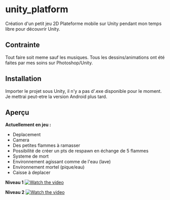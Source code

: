 # unity_platform
Création d'un petit jeu 2D Plateforme mobile sur Unity pendant mon temps libre pour découvrir Unity.

## Contrainte
Tout faire soit meme sauf les musiques. Tous les dessins/animations ont été faites par mes soins sur Photoshop/Unity.

## Installation
Importer le projet sous Unity, il n'y a pas d'.exe disponible pour le moment.
Je mettrai peut-etre la version Android plus tard.

## Aperçu
**Actuellement en jeu :**
- Deplacement
- Camera
- Des petites flammes à ramasser
- Possibilité de créer un pts de respawn en échange de 5 flammes
- Systeme de mort
- Environnement agissant comme de l'eau (lave)
- Environnement mortel (pique/eau)
- Caisse à deplacer


**Niveau 1**
[![Watch the video](https://raw.githubusercontent.com/LudovicLemaire/unity_plateform/master/git_images/firstLevel.png)](https://vimeo.com/420284488)

**Niveau 2**
[![Watch the video](https://raw.githubusercontent.com/LudovicLemaire/unity_plateform/master/git_images/secondLevel.png)](https://vimeo.com/420285628)
